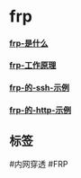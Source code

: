 
# frp

#### [frp-是什么](../network/frp-是什么.md)

#### [frp-工作原理](../network/frp-的工作原理.md)

#### [frp-的-ssh-示例](../network/frp-的-ssh-示例.md)

#### [frp-的-http-示例](../network/frp-的-http-示例.md)


## 标签

#内网穿透 #FRP